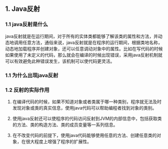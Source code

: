 ## 1. Java反射

### 1.1 java反射是什么

 java反射就是在运行期间，对于所有的实体类都能够了解该类的属性和方法，并动态地调用任意方法，通俗来说，java反射就是在程序的运行期间，根据类地名称，动态地加载程序并创建对象，还可以任意调动对象中的属性。比如在写代码的时候如果使用了未定义的代码，那么就会在编译的时候出现错误，采用java反射机制就可以有效避免此种错误发生，该机制可以使代码更灵活。

### 1.1 为什么出现java反射



### 1.2 反射的实际作用

1. 在编译代码的时候，如果不知道对象或者类属于哪一种类别，程序就无法及时发现对象或类的真实信息，使用java代码可以帮助编程者找到对象的类别。

2. 使用java反射还可以使程序的代码访问反射到JVM的内部信息中，包括获取类的方法、类的构造方法、类的成员变量等一系列信息。

3. 在不改变代码的前提下，使用java代码能够使用任意的方法、创建任意类的对象，在很大程度上增强了程序的扩展性。